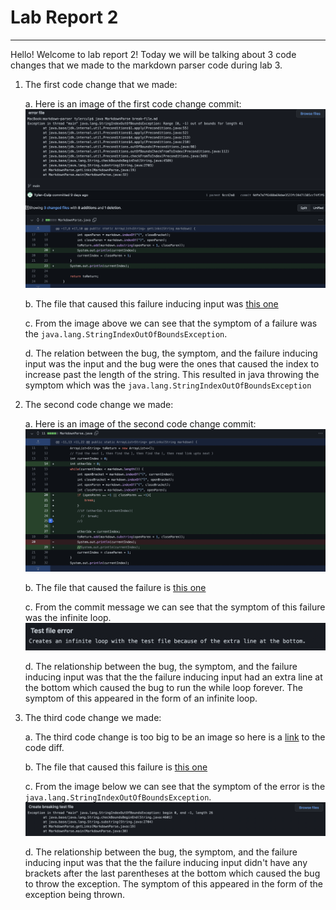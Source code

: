 # Lab Report 2

---

Hello! Welcome to lab report 2! Today we will be talking about 3 code changes that we made to the markdown parser code during lab 3.

1. The first code change that we made:

    a. Here is an image of the first code change commit:
    ![Image](imageslab2/change1.png)

    b. The file that caused this failure inducing input was [this one](https://github.com/Tyler-Culp/markdown-parser/blob/main/break-file.md)

    c. From the image above we can see that the symptom of a failure was the `java.lang.StringIndexOutOfBoundsException`.

    d. The relation between the bug, the symptom, and the failure inducing input was the input and the bug were the ones that caused the index to increase past the length of the string. This resulted in java throwing the symptom which was the `java.lang.StringIndexOutOfBoundsException`

2. The second code change we made:

    a. Here is an image of the second code change commit:
    ![Image](imageslab2/codediff2.png)

    b. The file that caused the failure is [this one](https://github.com/Tyler-Culp/markdown-parser/blob/main/test-file.md)

    c. From the commit message we can see that the symptom of this failure was the infinite loop.
    ![Image](imageslab2/infiniteloop.png)

    d. The relationship between the bug, the symptom, and the failure inducing input was that the the failure inducing input had an extra line at the bottom which caused the bug to run the while loop forever. The symptom of this appeared in the form of an infinite loop.

3. The third code change we made:

    a. The third code change is too big to be an image so here is a [link](https://github.com/Combobyte/markdown-parser/commit/5e99905e1fa7667be84c889b739796d84d015366) to the code diff.

    b. The file that caused this failure is [this one](https://github.com/Combobyte/markdown-parser/blob/main/test-file.md)

    c. From the image below we can see that the symptom of the error is the `java.lang.StringIndexOutOfBoundsException`.
    ![Image](imageslab2/codefail.png)

    d. The relationship between the bug, the symptom, and the failure inducing input was that the the failure inducing input didn't have any brackets after the last parentheses at the bottom which caused the bug to throw the exception. The symptom of this appeared in the form of the exception being thrown.
